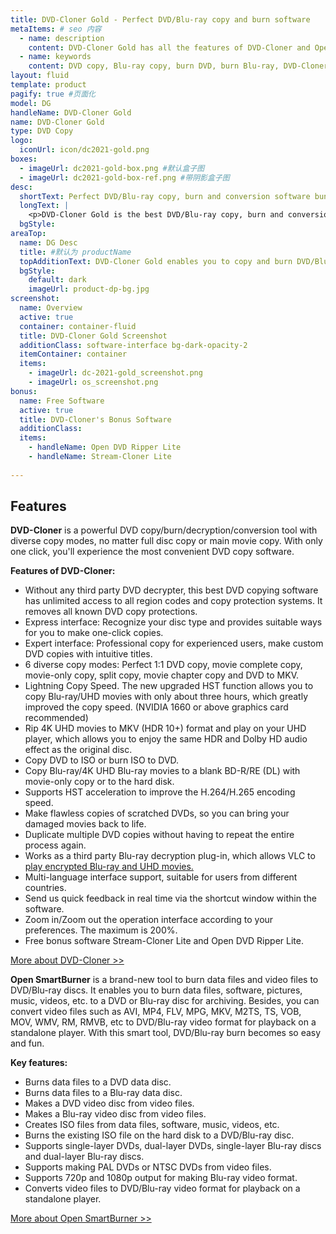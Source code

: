 ```yaml
---
title: DVD-Cloner Gold - Perfect DVD/Blu-ray copy and burn software 
metaItems: # seo 内容
  - name: description
    content: DVD-Cloner Gold has all the features of DVD-Cloner and Open SmartBurner.
  - name: keywords
    content: DVD copy, Blu-ray copy, burn DVD, burn Blu-ray, DVD-Cloner Gold
layout: fluid
template: product
pagify: true #页面化
model: DG
handleName: DVD-Cloner Gold
name: DVD-Cloner Gold
type: DVD Copy 
logo:
  iconUrl: icon/dc2021-gold.png
boxes:
  - imageUrl: dc2021-gold-box.png #默认盒子图
  - imageUrl: dc2021-gold-box-ref.png #带阴影盒子图
desc:
  shortText: Perfect DVD/Blu-ray copy, burn and conversion software bundle, with all the features of DVD-Cloner and Open SmartBurner.
  longText: |
    <p>DVD-Cloner Gold is the best DVD/Blu-ray copy, burn and conversion combo software. It has all the features of DVD-Cloner and Open SmartBurner. It enables you to copy, back up, clone and burn your DVD and Blu-ray collections, as well as rip DVD/Blu-ray/UHD to MKV format. Besides, it can burn data files and video files to DVD/Blu-ray discs. Give it a try and you'll find your almighty DVD/Blu-ray assistant!</p><p><strong>Key features:</strong></p><ul><li>6 diverse DVD copy modes</li><li>Copy Blu-ray/4K UHD Blu-ray to a blank BD-R/RE (DL) or to the hard disk.</li><li>Rip Blu-ray/UHD movies to MKV format for easy storage.</li><li>Burn various data and video files to a blank DVD/Blu-ray disc</li></ul>
  bgStyle: 
areaTop:
  name: DG Desc
  title: #默认为 productName
  topAdditionText: DVD-Cloner Gold enables you to copy and burn DVD/Blu-ray movies with ease.
  bgStyle: 
    default: dark
    imageUrl: product-dp-bg.jpg
screenshot:
  name: Overview
  active: true
  container: container-fluid
  title: DVD-Cloner Gold Screenshot
  additionClass: software-interface bg-dark-opacity-2
  itemContainer: container
  items:
    - imageUrl: dc-2021-gold_screenshot.png
    - imageUrl: os_screenshot.png
bonus: 
  name: Free Software
  active: true
  title: DVD-Cloner's Bonus Software
  additionClass:
  items:
    - handleName: Open DVD Ripper Lite
    - handleName: Stream-Cloner Lite 
        
---
```


## Features

**DVD-Cloner** is a powerful DVD copy/burn/decryption/conversion tool with diverse copy modes, no matter full disc copy or main movie copy. With only one click, you'll experience the most convenient DVD copy software.

**Features of DVD-Cloner:**

*   Without any third party DVD decrypter, this best DVD copying software has unlimited access to all region codes and copy protection systems. It removes all known DVD copy protections.
*   Express interface: Recognize your disc type and provides suitable ways for you to make one-click copies.
*   Expert interface: Professional copy for experienced users, make custom DVD copies with intuitive titles.
*   6 diverse copy modes: Perfect 1:1 DVD copy, movie complete copy, movie-only copy, split copy, movie chapter copy and DVD to MKV.
*   Lightning Copy Speed. The new upgraded HST function allows you to copy Blu-ray/UHD movies with only about three hours, which greatly improved the copy speed. (NVIDIA 1660 or above graphics card recommended)
*   Rip 4K UHD movies to MKV (HDR 10+) format and play on your UHD player, which allows you to enjoy the same HDR and Dolby HD audio effect as the original disc.
*   Copy DVD to ISO or burn ISO to DVD.
*   Copy Blu-ray/4K UHD Blu-ray movies to a blank BD-R/RE (DL) with movie-only copy or to the hard disk.
*   Supports HST acceleration to improve the H.264/H.265 encoding speed.
*   Make flawless copies of scratched DVDs, so you can bring your damaged movies back to life.
*   Duplicate multiple DVD copies without having to repeat the entire process again.
*   Works as a third party Blu-ray decryption plug-in, which allows VLC to [play encrypted Blu-ray and UHD movies.](https://www.dvd-cloner.com/knowledge/How_to_use_VLC_Media_Player_to_play_Blu-ray_or_4K_UHD_disc_438.html)
*   Multi-language interface support, suitable for users from different countries.
*   Send us quick feedback in real time via the shortcut window within the software.
*   Zoom in/Zoom out the operation interface according to your preferences. The maximum is 200%.
*   Free bonus software Stream-Cloner Lite and Open DVD Ripper Lite.

[More about DVD-Cloner &gt;&gt;](/dvd-cloner/)



**Open SmartBurner** is a brand-new tool to burn data files and video files to DVD/Blu-ray discs. It enables you to burn data files, software, pictures, music, videos, etc. to a DVD or Blu-ray disc for archiving. Besides, you can convert video files such as AVI, MP4, FLV, MPG, MKV, M2TS, TS, VOB, MOV, WMV, RM, RMVB, etc to DVD/Blu-ray video format for playback on a standalone player. With this smart tool, DVD/Blu-ray burn becomes so easy and fun.

**Key features:**

*   Burns data files to a DVD data disc.
*   Burns data files to a Blu-ray data disc.
*   Makes a DVD video disc from video files.
*   Makes a Blu-ray video disc from video files.
*   Creates ISO files from data files, software, music, videos, etc.
*   Burns the existing ISO file on the hard disk to a DVD/Blu-ray disc.
*   Supports single-layer DVDs, dual-layer DVDs, single-layer Blu-ray discs and dual-layer Blu-ray discs.
*   Supports making PAL DVDs or NTSC DVDs from video files.
*   Supports 720p and 1080p output for making Blu-ray video format.
*   Converts video files to DVD/Blu-ray video format for playback on a standalone player.

[More about Open SmartBurner &gt;&gt;](/open-smartburner/)
